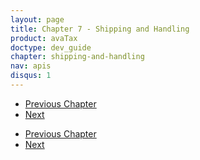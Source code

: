 ```yaml
---
layout: page
title: Chapter 7 - Shipping and Handling
product: avaTax
doctype: dev_guide
chapter: shipping-and-handling
nav: apis
disqus: 1
---
```


<ul class="pager">
  <li class="previous"><a href="/avatax/dev-guide/discounts-and-overrides/"><i class="glyphicon glyphicon-chevron-left"></i>Previous Chapter</a></li>
  <li class="next"><a href="/avatax/dev-guide/exemptions/">Next<i class="glyphicon glyphicon-chevron-right"></i></a></li>
</ul>

<ul class="pager">
  <li class="previous"><a href="/avatax/dev-guide/discounts-and-overrides/"><i class="glyphicon glyphicon-chevron-left"></i>Previous Chapter</a></li>
  <li class="next"><a href="/avatax/dev-guide/exemptions/">Next<i class="glyphicon glyphicon-chevron-right"></i></a></li>
</ul>